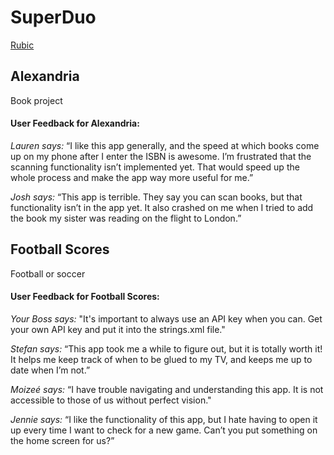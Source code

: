 # SuperDuo

<a href="https://docs.google.com/document/d/1jKnb7xLcdBZl1cmVYRVkX_fkpUzmUmKtrazhpfJx-zk/pub?embedded=true">Rubic</a>

## Alexandria

Book project

#### User Feedback for Alexandria:

*Lauren says:*
“I like this app generally, and the speed at which books come up on my phone after I enter the ISBN is awesome. I’m frustrated that the scanning functionality isn’t implemented yet. That would speed up the whole process and make the app way more useful for me.”

*Josh says:*
“This app is terrible. They say you can scan books, but that functionality isn’t in the app yet. It also crashed on me when I tried to add the book my sister was reading on the flight to London.”

## Football Scores

Football or soccer

#### User Feedback for Football Scores:

*Your Boss says:*
"It's important to always use an API key when you can. Get your own API key and put it into the strings.xml file."

*Stefan says:*
“This app took me a while to figure out, but it is totally worth it! It helps me keep track of when to be glued to my TV, and keeps me up to date when I’m not.”

*Moizeé says:*
“I have trouble navigating and understanding this app. It is not accessible to those of us without perfect vision."

*Jennie says:*
“I like the functionality of this app, but I hate having to open it up every time I want to check for a new game. Can’t you put something on the home screen for us?”

